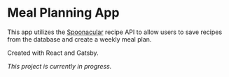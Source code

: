 # Meal Planning App

This app utilizes the [Spoonacular](https://spoonacular.com/food-api) recipe API to allow users to save recipes from the database and create a weekly meal plan.

Created with React and Gatsby.

*This project is currently in progress.*
